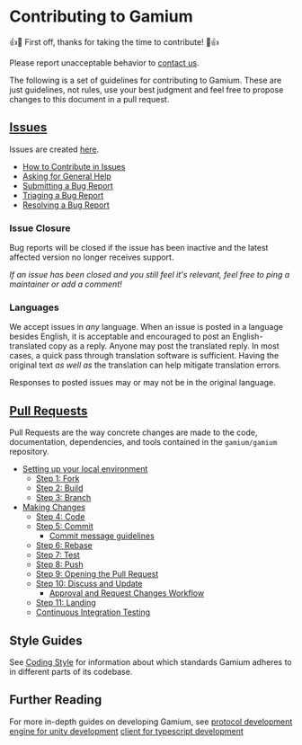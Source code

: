 # Contributing to Gamium

:+1::tada: First off, thanks for taking the time to contribute! :tada::+1:

Please report unacceptable behavior to [contact us](https://dogutech.io/en/contact-us).

The following is a set of guidelines for contributing to Gamium.
These are just guidelines, not rules, use your best judgment and feel free to
propose changes to this document in a pull request.

## [Issues](https://gamium.dogutech.io/contributing/issues)

Issues are created [here](https://github.com/dogu-team/gamium/issues/new).

- [How to Contribute in Issues](https://gamium.dogutech.io/gamium/contributing/issues#how-to-contribute-in-issues)
- [Asking for General Help](https://gamium.dogutech.io/gamium/contributing/issues#asking-for-general-help)
- [Submitting a Bug Report](https://gamium.dogutech.io/gamium/contributing/issues#submitting-a-bug-report)
- [Triaging a Bug Report](https://gamium.dogutech.io/gamium/contributing/issues#triaging-a-bug-report)
- [Resolving a Bug Report](https://gamium.dogutech.io/gamium/contributing/issues#resolving-a-bug-report)

### Issue Closure

Bug reports will be closed if the issue has been inactive and the latest affected version no longer receives support.

_If an issue has been closed and you still feel it's relevant, feel free to ping a maintainer or add a comment!_

### Languages

We accept issues in _any_ language.
When an issue is posted in a language besides English, it is acceptable and encouraged to post an English-translated copy as a reply.
Anyone may post the translated reply.
In most cases, a quick pass through translation software is sufficient.
Having the original text _as well as_ the translation can help mitigate translation errors.

Responses to posted issues may or may not be in the original language.

## [Pull Requests](https://gamium.dogutech.io/gamium/contributing/pull-requests)

Pull Requests are the way concrete changes are made to the code, documentation,
dependencies, and tools contained in the `gamium/gamium` repository.

- [Setting up your local environment](https://gamium.dogutech.io/gamium/contributing/pull-requests#setting-up-your-local-environment)
  - [Step 1: Fork](https://gamium.dogutech.io/gamium/contributing/pull-requests#step-1-fork)
  - [Step 2: Build](https://gamium.dogutech.io/gamium/contributing/pull-requests#step-2-build)
  - [Step 3: Branch](https://gamium.dogutech.io/gamium/contributing/pull-requests#step-3-branch)
- [Making Changes](https://gamium.dogutech.io/gamium/contributing/pull-requests#making-changes)
  - [Step 4: Code](https://gamium.dogutech.io/gamium/contributing/pull-requests#step-4-code)
  - [Step 5: Commit](https://gamium.dogutech.io/gamium/contributing/pull-requests#step-5-commit)
    - [Commit message guidelines](https://gamium.dogutech.io/gamium/contributing/pull-requests#commit-message-guidelines)
  - [Step 6: Rebase](https://gamium.dogutech.io/gamium/contributing/pull-requests#step-6-rebase)
  - [Step 7: Test](https://gamium.dogutech.io/gamium/contributing/pull-requests#step-7-test)
  - [Step 8: Push](https://gamium.dogutech.io/gamium/contributing/pull-requests#step-8-push)
  - [Step 9: Opening the Pull Request](https://gamium.dogutech.io/gamium/contributing/pull-requests#step-9-opening-the-pull-request)
  - [Step 10: Discuss and Update](https://gamium.dogutech.io/gamium/contributing/pull-requests#step-10-discuss-and-update)
    - [Approval and Request Changes Workflow](https://gamium.dogutech.io/gamium/contributing/pull-requests#approval-and-request-changes-workflow)
  - [Step 11: Landing](https://gamium.dogutech.io/gamium/contributing/pull-requests#step-11-landing)
  - [Continuous Integration Testing](https://gamium.dogutech.io/gamium/contributing/pull-requests#continuous-integration-testing)

## Style Guides

See [Coding Style](https://gamium.dogutech.io/gamium/contributing/development-guides/coding-style) for information about which standards Gamium adheres to in different parts of its codebase.

## Further Reading

For more in-depth guides on developing Gamium, see
[protocol development](https://gamium.dogutech.io/gamium/contributing/development-guides/protocol-development)
[engine for unity development](https://gamium.dogutech.io/gamium/contributing/development-guides/engine-development/unity)
[client for typescript development](https://gamium.dogutech.io/gamium/contributing/development-guides/client-development/typescript)

